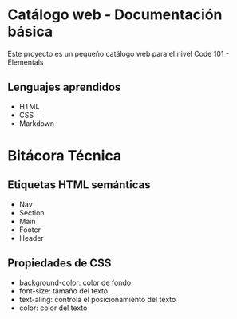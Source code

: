 # Catálogo web - Documentación básica
Este proyecto es un pequeño catálogo web para el nivel Code 101 - Elementals
## Lenguajes aprendidos
- HTML
- CSS
- Markdown
# Bitácora Técnica
## Etiquetas HTML semánticas
- Nav
- Section
- Main
- Footer
- Header
## Propiedades de CSS
- background-color: color de fondo
- font-size: tamaño del texto
- text-aling: controla el posicionamiento del texto
- color: color del texto